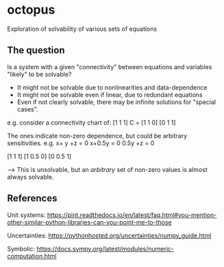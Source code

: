 # octopus
Exploration of solvability of various sets of equations

## The question

Is a system with a given "connectivity" between equations and variables
"likely" to be solvable?
- It might not be solvable due to nonlinearities and data-dependence
- It might not be solvable even if linear, due to redundant equations
- Even if not clearly solvable, there may be infinite solutions for
   "special cases".

e.g. consider a connectivity chart of:
    [1 1 1]
C = [1 1 0]
    [0 1 1]

The ones indicate non-zero dependence, but could be arbitrary sensitivities.
e.g.
x+   y +z = 0
x+0.5y    = 0
  0.5y +z = 0

[1   1   1]
[1  0.5  0]
[0  0.5  1]

--> This is unsolvable, but an *arbitrary* set of non-zero values is
    almost always solvable.


## References

Unit systems:
https://pint.readthedocs.io/en/latest/faq.html#you-mention-other-similar-python-libraries-can-you-point-me-to-those

Uncertainties:
https://pythonhosted.org/uncertainties/numpy_guide.html

Symbolic:
https://docs.sympy.org/latest/modules/numeric-computation.html

